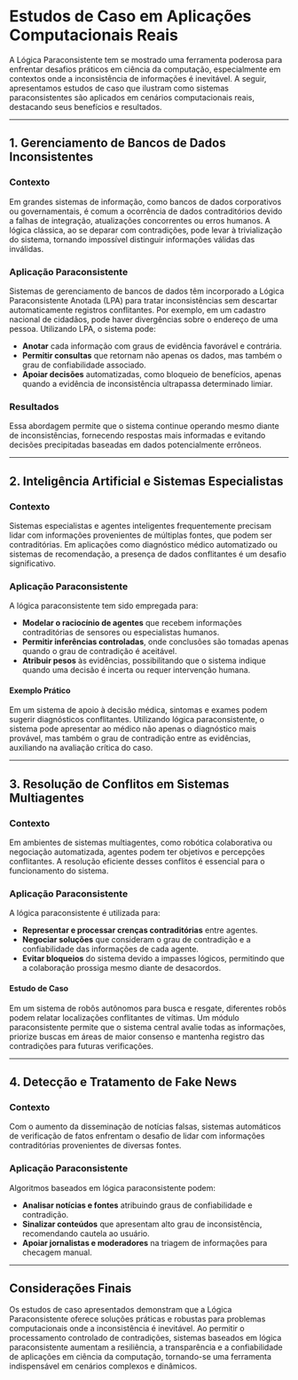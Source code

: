 
# Estudos de Caso em Aplicações Computacionais Reais

A Lógica Paraconsistente tem se mostrado uma ferramenta poderosa para enfrentar desafios práticos em ciência da computação, especialmente em contextos onde a inconsistência de informações é inevitável. A seguir, apresentamos estudos de caso que ilustram como sistemas paraconsistentes são aplicados em cenários computacionais reais, destacando seus benefícios e resultados.

___

## 1. Gerenciamento de Bancos de Dados Inconsistentes

### Contexto

Em grandes sistemas de informação, como bancos de dados corporativos ou governamentais, é comum a ocorrência de dados contraditórios devido a falhas de integração, atualizações concorrentes ou erros humanos. A lógica clássica, ao se deparar com contradições, pode levar à trivialização do sistema, tornando impossível distinguir informações válidas das inválidas.

### Aplicação Paraconsistente

Sistemas de gerenciamento de bancos de dados têm incorporado a Lógica Paraconsistente Anotada (LPA) para tratar inconsistências sem descartar automaticamente registros conflitantes. Por exemplo, em um cadastro nacional de cidadãos, pode haver divergências sobre o endereço de uma pessoa. Utilizando LPA, o sistema pode:

- **Anotar** cada informação com graus de evidência favorável e contrária.
- **Permitir consultas** que retornam não apenas os dados, mas também o grau de confiabilidade associado.
- **Apoiar decisões** automatizadas, como bloqueio de benefícios, apenas quando a evidência de inconsistência ultrapassa determinado limiar.

### Resultados

Essa abordagem permite que o sistema continue operando mesmo diante de inconsistências, fornecendo respostas mais informadas e evitando decisões precipitadas baseadas em dados potencialmente errôneos.

___

## 2. Inteligência Artificial e Sistemas Especialistas

### Contexto

Sistemas especialistas e agentes inteligentes frequentemente precisam lidar com informações provenientes de múltiplas fontes, que podem ser contraditórias. Em aplicações como diagnóstico médico automatizado ou sistemas de recomendação, a presença de dados conflitantes é um desafio significativo.

### Aplicação Paraconsistente

A lógica paraconsistente tem sido empregada para:

- **Modelar o raciocínio de agentes** que recebem informações contraditórias de sensores ou especialistas humanos.
- **Permitir inferências controladas**, onde conclusões são tomadas apenas quando o grau de contradição é aceitável.
- **Atribuir pesos** às evidências, possibilitando que o sistema indique quando uma decisão é incerta ou requer intervenção humana.

#### Exemplo Prático

Em um sistema de apoio à decisão médica, sintomas e exames podem sugerir diagnósticos conflitantes. Utilizando lógica paraconsistente, o sistema pode apresentar ao médico não apenas o diagnóstico mais provável, mas também o grau de contradição entre as evidências, auxiliando na avaliação crítica do caso.

___

## 3. Resolução de Conflitos em Sistemas Multiagentes

### Contexto

Em ambientes de sistemas multiagentes, como robótica colaborativa ou negociação automatizada, agentes podem ter objetivos e percepções conflitantes. A resolução eficiente desses conflitos é essencial para o funcionamento do sistema.

### Aplicação Paraconsistente

A lógica paraconsistente é utilizada para:

- **Representar e processar crenças contraditórias** entre agentes.
- **Negociar soluções** que consideram o grau de contradição e a confiabilidade das informações de cada agente.
- **Evitar bloqueios** do sistema devido a impasses lógicos, permitindo que a colaboração prossiga mesmo diante de desacordos.

#### Estudo de Caso

Em um sistema de robôs autônomos para busca e resgate, diferentes robôs podem relatar localizações conflitantes de vítimas. Um módulo paraconsistente permite que o sistema central avalie todas as informações, priorize buscas em áreas de maior consenso e mantenha registro das contradições para futuras verificações.

___

## 4. Detecção e Tratamento de Fake News

### Contexto

Com o aumento da disseminação de notícias falsas, sistemas automáticos de verificação de fatos enfrentam o desafio de lidar com informações contraditórias provenientes de diversas fontes.

### Aplicação Paraconsistente

Algoritmos baseados em lógica paraconsistente podem:

- **Analisar notícias e fontes** atribuindo graus de confiabilidade e contradição.
- **Sinalizar conteúdos** que apresentam alto grau de inconsistência, recomendando cautela ao usuário.
- **Apoiar jornalistas e moderadores** na triagem de informações para checagem manual.

___

## Considerações Finais

Os estudos de caso apresentados demonstram que a Lógica Paraconsistente oferece soluções práticas e robustas para problemas computacionais onde a inconsistência é inevitável. Ao permitir o processamento controlado de contradições, sistemas baseados em lógica paraconsistente aumentam a resiliência, a transparência e a confiabilidade de aplicações em ciência da computação, tornando-se uma ferramenta indispensável em cenários complexos e dinâmicos.


